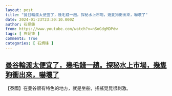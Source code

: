 ```yaml
---
layout: post
title: "曼谷輪渡太便宜了，幾毛錢一趟。探秘水上市場，幾隻狗衝出來，嚇壞了"
date: 2024-01-23T23:30:10.000Z
author: 石炳鋒
from: https://www.youtube.com/watch?v=nSoGdgMDPdw
tags: [ 石炳锋 ]
comments: True
categories: [ 石炳锋 ]
---
```

<!--1706052610000-->
[曼谷輪渡太便宜了，幾毛錢一趟。探秘水上市場，幾隻狗衝出來，嚇壞了](https://www.youtube.com/watch?v=nSoGdgMDPdw)
------

<div>
【泰國】在曼谷很有特色的地方，就是坐船，搖搖晃晃很刺激。
</div>
